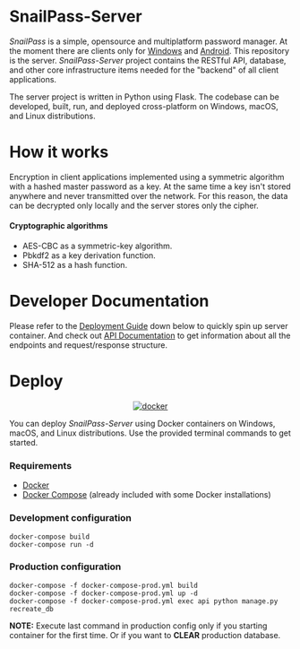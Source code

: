 # SnailPass-Server

*SnailPass* is a simple, opensource and multiplatform password manager. At the moment there are clients only for [Windows](https://github.com/badlocale/SnailPass-Desktop-Client) and [Android](https://github.com/IlyaYDen/SnailPass-Android-Client). This repository is the server. *SnailPass-Server* project contains the RESTful API, database, and other core infrastructure items needed for the "backend" of all client applications.

The server project is written in Python using Flask. The codebase can be developed, built, run, and deployed cross-platform on Windows, macOS, and Linux distributions.

# How it works
Encryption in client applications implemented using a symmetric algorithm with a hashed master password as a key. At the same time a key isn't stored anywhere and never transmitted over the network. For this reason, the data can be decrypted only locally and the server stores only the cipher.
#### Cryptographic algorithms
- AES-CBC as a symmetric-key algorithm.
- Pbkdf2 as a key derivation function.
- SHA-512 as a hash function.
# Developer Documentation
Please refer to the [Deployment Guide](https://github.com/rebmanop/SnailPass-Server/edit/master/README.md#deploy) down below to quickly spin up server container. And check out [API Documentation](https://github.com/rebmanop/SnailPass-REST-api/wiki/api-Documentation) to get information about all the endpoints and request/response structure.

# Deploy
<p align="center">
  <a href="https://www.docker.com/" target="_blank">
    <img src="https://i.imgur.com/SZc8JnH.png" alt="docker" />
  </a>
</p>

You can deploy *SnailPass-Server* using Docker containers on Windows, macOS, and Linux distributions. Use the provided terminal commands to get started. 

### Requirements

- [Docker](https://www.docker.com/community-edition#/download)
- [Docker Compose](https://docs.docker.com/compose/install/) (already included with some Docker installations)


### Development configuration

```
docker-compose build
docker-compose run -d
```

### Production configuration

```
docker-compose -f docker-compose-prod.yml build
docker-compose -f docker-compose-prod.yml up -d
docker-compose -f docker-compose-prod.yml exec api python manage.py recreate_db 
```
**NOTE:** Execute last command in production config only if you starting container for the first time. Or if you want to **CLEAR** production database. 





    
    
